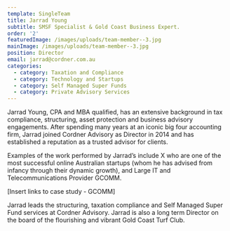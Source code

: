 ```yaml
---
template: SingleTeam
title: Jarrad Young
subtitle: SMSF Specialist & Gold Coast Business Expert.
order: '2'
featuredImage: /images/uploads/team-member--3.jpg
mainImage: /images/uploads/team-member--3.jpg
position: Director
email: jarrad@cordner.com.au
categories:
  - category: Taxation and Compliance
  - category: Technology and Startups
  - category: Self Managed Super Funds
  - category: Private Advisory Services
---
```

Jarrad Young, CPA and MBA qualified, has an extensive background in tax compliance, structuring, asset protection and business advisory engagements. After spending many years at an iconic big four accounting firm, Jarrad joined Cordner Advisory as Director in 2014 and has established a reputation as a trusted advisor for clients.

Examples of the work performed by Jarrad’s include X who are one of the most successful online Australian startups (whom he has advised from infancy through their dynamic growth), and Large IT and Telecommunications Provider GCOMM.

\[Insert links to case study - GCOMM]

Jarrad leads the structuring, taxation compliance and Self Managed Super Fund services at Cordner Advisory. Jarrad is also a long term Director on the board of the flourishing and vibrant Gold Coast Turf Club.
